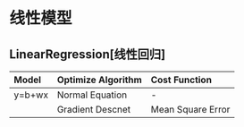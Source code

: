 # 线性模型
## LinearRegression[线性回归]
|Model|Optimize Algorithm|Cost Function|
|:--|:--|:--|
|y=b+wx|Normal Equation|-|
||Gradient Descnet|Mean Square Error|

